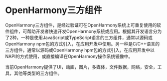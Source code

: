# OpenHarmony三方组件

OpenHarmony三方组件，是经过验证可在OpenHarmony系统上可重复使用的软件组件，可帮助开发者快速开发OpenHarmony系统或应用。根据其开发语言分为了2种，一种是使用JavaScript或TypeScript语言的三方组件，通常以源码或OpenHarmony npm包的方式引入，在应用开发中使用。另一种是C/C++语言的三方组件，通常以源码或OpenHarmony hpm包的方式引入，在应用开发中以NAPI的方式使用，或直接编译在OpenHarmony操作系统镜像中。



当前OpenHarmony提供了UI，动画，图片，多媒体，文件数据，网络，安全，工具，其他等类型的三方组件。